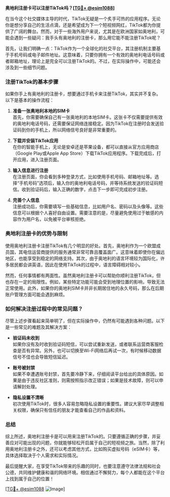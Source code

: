 **奥地利注册卡可以注册TikTok吗？[[TG💪+ @esim1088](https://t.me/s/esim1088)]**

在当今这个社交媒体主导的时代，TikTok无疑是一个炙手可热的应用程序。无论你是想分享自己的生活点滴，还是希望成为下一个短视频网红，TikTok都为你提供了广阔的舞台。然而，对于一些海外用户来说，尤其是在欧洲国家如奥地利，可能会遇到一些疑问：我手头有奥地利的注册卡，那么用它能不能注册TikTok呢？

首先，让我们明确一点：TikTok作为一个全球化的社交平台，其注册机制主要基于手机号码或电子邮件地址。这意味着，只要你拥有一个有效的奥地利电话号码或者邮箱地址，理论上是完全可以注册TikTok的。不过，在实际操作中，可能还会涉及到一些细节问题。

### 注册TikTok的基本步骤

如果你手上有奥地利的注册卡，想要通过手机卡来注册TikTok，其实并不复杂。以下是基本的操作流程：

1. **准备一张奥地利本地的SIM卡**  
   首先，你需要确保自己有一张奥地利的本地SIM卡。这张卡不仅需要提供有效的奥地利电话号码，还需要保证网络连接稳定。因为TikTok在注册时会发送验证码到你的手机上，所以网络信号良好是非常重要的。

2. **下载并安装TikTok应用**  
   在你的智能手机上，无论是安卓还是苹果设备，都可以直接从官方应用商店（Google Play或Apple App Store）下载TikTok应用程序。下载完成后，打开应用，进入注册页面。

3. **输入信息进行注册**  
   在注册页面，你会看到多种登录方式，比如使用手机号码、邮箱地址等。选择“手机号码”选项后，输入你的奥地利电话号码，并等待系统发送的验证码短信。收到验证码后，输入正确的数字，点击下一步即可完成初步注册。

4. **完善个人信息**  
   注册成功后，你需要填写一些基础信息，比如用户名、密码以及头像等。这些信息可以根据个人喜好自由设置。需要注意的是，尽量避免使用过于敏感的内容作为用户名，以免被平台审核拒绝。

### 奥地利注册卡的优势与限制

使用奥地利注册卡注册TikTok有几个明显的好处。首先，奥地利作为一个欧盟成员国，其电信运营商提供的服务通常非常可靠且覆盖面广。这意味着即使你在偏远地区，也能享受到稳定的网络支持。其次，由于奥地利的语言环境较为国际化，许多居民都会讲英语，因此在使用TikTok的过程中，语言障碍相对较小。

然而，任何事情都有两面性。虽然奥地利注册卡可以帮助你顺利注册TikTok，但也存在一定的局限性。例如，某些特定功能可能会受到地理位置的影响，导致无法正常使用。此外，如果你的奥地利SIM卡并非长期居住地的永久号码，那么在后期账户管理方面可能会遇到麻烦。

### 如何解决注册过程中的常见问题？

尽管上述步骤看起来简单明了，但在实际操作中，仍然有可能遇到各种问题。以下是一些常见的难题及其解决方案：

- **验证码未收到**  
  如果你没有及时收到验证码短信，可以尝试重新发送，或者联系运营商客服检查是否有异常。另外，也可以切换至Wi-Fi网络后再试一次，有时候移动数据信号不佳也会导致短信延迟。

- **账号被封禁**  
  如果不幸遭遇账号封禁，首先要冷静下来，仔细阅读平台给出的具体原因。如果是由于违反社区准则，则需按照指示改正错误；如果是技术故障，则可以申请解封处理。

- **隐私设置不清晰**  
  初次使用TikTok时，很多人容易忽略隐私设置的重要性。建议大家尽早调整相关权限，确保只有信任的朋友才能查看自己的作品和资料。

### 总结

综上所述，奥地利注册卡是可以用来注册TikTok的。只要遵循正确的步骤，并妥善应对可能出现的问题，你就能够轻松开启属于自己的短视频之旅。当然，除了利用奥地利注册卡之外，还可以考虑其他方式，比如购买虚拟号码（eSIM卡）等，具体选择取决于个人需求和实际情况。

最后提醒大家，在享受TikTok带来的乐趣的同时，也要注意遵守法律法规和社会公德，共同维护健康和谐的网络环境。相信通过不懈努力，每个人都能在这个平台上找到属于自己的位置！

[[TG💪+ @esim1088](https://t.me/s/esim1088) ![Image](https://i.postimg.cc/4NQfJmqS/Snipaste-2025-05-13-00-14-12.png)]